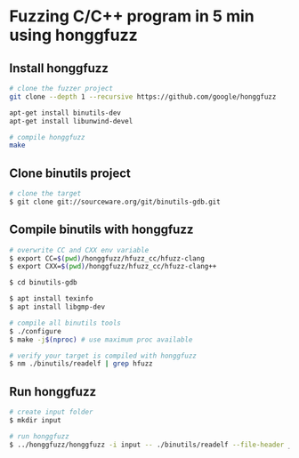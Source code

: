 # Fuzzing C/C++ program in 5 min using honggfuzz 

## Install honggfuzz
``` sh
# clone the fuzzer project
git clone --depth 1 --recursive https://github.com/google/honggfuzz

apt-get install binutils-dev
apt-get install libunwind-devel

# compile honggfuzz
make
```

## Clone binutils project
``` sh
# clone the target
$ git clone git://sourceware.org/git/binutils-gdb.git
```

## Compile binutils with honggfuzz
``` sh
# overwrite CC and CXX env variable
$ export CC=$(pwd)/honggfuzz/hfuzz_cc/hfuzz-clang
$ export CXX=$(pwd)/honggfuzz/hfuzz_cc/hfuzz-clang++

$ cd binutils-gdb

$ apt install texinfo
$ apt install libgmp-dev

# compile all binutils tools
$ ./configure 
$ make -j$(nproc) # use maximum proc available

# verify your target is compiled with honggfuzz
$ nm ./binutils/readelf | grep hfuzz 
```

## Run honggfuzz

``` sh
# create input folder
$ mkdir input

# run honggfuzz
$ ../honggfuzz/honggfuzz -i input -- ./binutils/readelf --file-header ___FILE___
```


